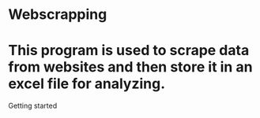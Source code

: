 # Webscrapping
# This program is used to scrape data from websites and then store it in an excel file for analyzing.

Getting started
